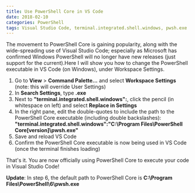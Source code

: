 ```yaml
---
title: Use PowerShell Core in VS Code
date: 2018-02-10
categories: PowerShell
tags: Visual Studio Code, terminal.integrated.shell.windows, pwsh.exe
---
```


The movement to PowerShell Core is gaining popularity, along with the wide-spreading use of Visual Studio Code; especially as Microsoft has confirmed Windows PowerShell will no longer have new releases (just support for the current).Here I will show you how to change the PowerShell executable in VS Code (on Windows), under Workspace Settings.

1. Go to **View**  > **Command Palette...** and select **Workspace Settings** (note: this will override User Settings)
2. In **Search Settings**, type **.exe**
3. Next to **"terminal.integrated.shell.windows":**, click the pencil (in whitespace on left) and select **Replace in Settings**
4. In the right pane, edit the double-quotes to include the path to the PowerShell Core executable (including double backslashes): **"terminal.integrated.shell.windows":"C:\Program Files\PowerShell Core\[version]\pwsh.exe"**
5. Save and reload VS Code
6. Confirm the PowerShell Core executable is now being used in VS Code (once the terminal finishes loading)

That's it. You are now officially using PowerShell Core to execute your code in Visual Studio Code!

**Update**: In step 6, the default path to PowerShell Core is **C:\Program Files\PowerShell\6\pwsh.exe**